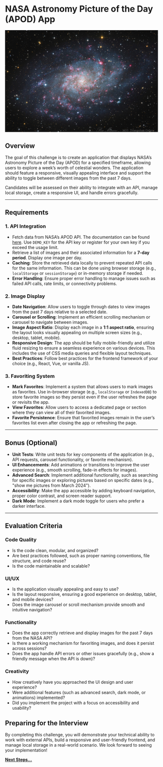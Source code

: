 # NASA Astronomy Picture of the Day (APOD) App

![Astronomy Picture of the Day for 1/30/25](M33_1024.jpg)

## Overview

The goal of this challenge is to create an application that displays NASA’s Astronomy Picture of the Day (APOD) for a specified timeframe, allowing users to explore a week’s worth of celestial wonders. The application should feature a responsive, visually appealing interface and support the ability to toggle between different images from the past 7 days.

Candidates will be assessed on their ability to integrate with an API, manage local storage, create a responsive UI, and handle errors gracefully.

---

## Requirements

### 1. **API Integration**

- Fetch data from NASA’s APOD API. The documentation can be found [here](https://api.nasa.gov/). Use `DEMO_KEY` for the API key or register for your own key if you exceed the usage limit.
- Retrieve a list of images and their associated information for a **7-day period**. Display one image per day.
- **Caching**: Store the retrieved data locally to prevent repeated API calls for the same information. This can be done using browser storage (e.g., `localStorage` or `sessionStorage`) or in-memory storage if needed.
- **Error Handling**: Ensure proper error handling to manage issues such as failed API calls, rate limits, or connectivity problems.

### 2. **Image Display**

- **Date Navigation**: Allow users to toggle through dates to view images from the past 7 days relative to a selected date.
- **Carousel or Scrolling**: Implement an efficient scrolling mechanism or carousel to navigate between images.
- **Image Aspect Ratio**: Display each image in a **1:1 aspect ratio**, ensuring the layout looks visually appealing on multiple screen sizes (e.g., desktop, tablet, mobile).
- **Responsive Design**: The app should be fully mobile-friendly and utilize fluid resizing to ensure a seamless experience on various devices. This includes the use of CSS media queries and flexible layout techniques.
- **Best Practices**: Follow best practices for the frontend framework of your choice (e.g., React, Vue, or vanilla JS).

### 3. **Favoriting System**

- **Mark Favorites**: Implement a system that allows users to mark images as favorites. Use in-browser storage (e.g., `localStorage` or `IndexedDB`) to store favorite images so they persist even if the user refreshes the page or revisits the app.
- **View Favorites**: Allow users to access a dedicated page or section where they can view all of their favorited images.
- **Favorite Persistence**: Ensure that favorited images remain in the user’s favorites list even after closing the app or refreshing the page.

---

## Bonus (Optional)

- **Unit Tests**: Write unit tests for key components of the application (e.g., API requests, carousel functionality, or favorite mechanism).
- **UI Enhancements**: Add animations or transitions to improve the user experience (e.g., smooth scrolling, fade-in effects for images).
- **Advanced Search**: Implement additional functionality, such as searching for specific images or exploring pictures based on specific dates (e.g., "show me pictures from March 2024").
- **Accessibility**: Make the app accessible by adding keyboard navigation, proper color contrast, and screen reader support.
- **Dark Mode**: Implement a dark mode toggle for users who prefer a darker interface.

---

## Evaluation Criteria

### Code Quality

- Is the code clean, modular, and organized?
- Are best practices followed, such as proper naming conventions, file structure, and code reuse?
- Is the code maintainable and scalable?

### UI/UX

- Is the application visually appealing and easy to use?
- Is the layout responsive, ensuring a good experience on desktop, tablet, and mobile devices?
- Does the image carousel or scroll mechanism provide smooth and intuitive navigation?

### Functionality

- Does the app correctly retrieve and display images for the past 7 days from the NASA API?
- Is there a working mechanism for favoriting images, and does it persist across sessions?
- Does the app handle API errors or other issues gracefully (e.g., show a friendly message when the API is down)?

### Creativity

- How creatively have you approached the UI design and user experience?
- Were additional features (such as advanced search, dark mode, or animations) implemented?
- Did you implement the project with a focus on accessibility and usability?

## Preparing for the Interview

By completing this challenge, you will demonstrate your technical ability to work with external APIs, build a responsive and user-friendly frontend, and manage local storage in a real-world scenario. We look forward to seeing your implementation!

**[Next Steps...](../../next-steps.md)**
